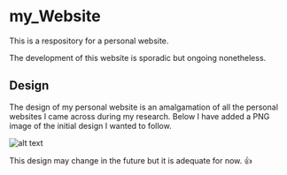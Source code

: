 # my_Website
This is a respository for a personal website.

The development of this website is sporadic but ongoing nonetheless.

## Design

The design of my personal website is an amalgamation of all the personal websites I came across during my research. Below I have added a PNG image of the initial design I wanted to follow.

![alt text](https://github.com/NunoAGoncalves/my_Website/blob/master/image.jpg?raw=true)

This design may change in the future but it is adequate for now. :+1:

